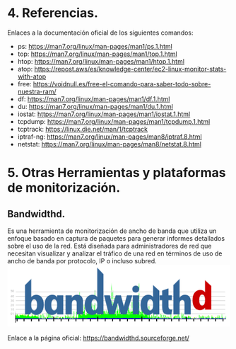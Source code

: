 # 4.	Referencias.
Enlaces a la documentación oficial de los siguientes comandos:
-	ps: https://man7.org/linux/man-pages/man1/ps.1.html
-	top: https://man7.org/linux/man-pages/man1/top.1.html
-	htop: https://man7.org/linux/man-pages/man1/htop.1.html
-	atop: https://repost.aws/es/knowledge-center/ec2-linux-monitor-stats-with-atop
-	free: https://voidnull.es/free-el-comando-para-saber-todo-sobre-nuestra-ram/
-	df: https://man7.org/linux/man-pages/man1/df.1.html
-	du: https://man7.org/linux/man-pages/man1/du.1.html
-	iostat: https://man7.org/linux/man-pages/man1/iostat.1.html
-	tcpdump: https://man7.org/linux/man-pages/man1/tcpdump.1.html
-	tcptrack: https://linux.die.net/man/1/tcptrack
-	iptraf-ng: https://man7.org/linux/man-pages/man8/iptraf.8.html
-	netstat: https://man7.org/linux/man-pages/man8/netstat.8.html

# 5. Otras Herramientas y plataformas de monitorización.
## Bandwidthd.
Es una herramienta de monitorización de ancho de banda que utiliza un enfoque basado en captura de paquetes para generar informes detallados sobre el uso de la red. Está diseñada para administradores de red que necesitan visualizar y analizar el tráfico de una red en términos de uso de ancho de banda por protocolo, IP o incluso subred.
![Procesos](imagenes/Bandwidth.PNG)

Enlace a la página oficial: https://bandwidthd.sourceforge.net/
